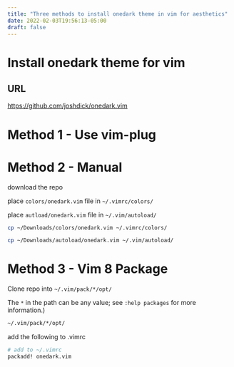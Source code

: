 ```yaml
---
title: "Three methods to install onedark theme in vim for aesthetics"
date: 2022-02-03T19:56:13-05:00
draft: false
---
```

# Install onedark theme for vim

## URL

https://github.com/joshdick/onedark.vim

# Method 1 - Use vim-plug



# Method 2 - Manual

download the repo

place `colors/onedark.vim` file in `~/.vimrc/colors/`

place `autload/onedark.vim` file in `~/.vim/autoload/`

```bash
cp ~/Downloads/colors/onedark.vim ~/.vimrc/colors/
```

```bash
cp ~/Downloads/autoload/onedark.vim ~/.vim/autoload/
```



#  Method 3 - Vim 8 Package

Clone repo into `~/.vim/pack/*/opt/` 

The `*` in the path can be any value; see `:help packages` for more information.)

```bash
~/.vim/pack/*/opt/
```

add the following to .vimrc

```bash
# add to ~/.vimrc 
packadd! onedark.vim 
```

